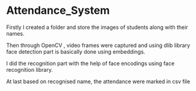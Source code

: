 # Attendance_System
Firstly I created a folder and store the images of students along with their names.

Then through OpenCV , video frames were captured and using dlib library face detection part is basically done using embeddings. 

I did the recognition part with the help of face encodings using face recognition library.

At last based on recognised name, the attendance were marked in csv file

